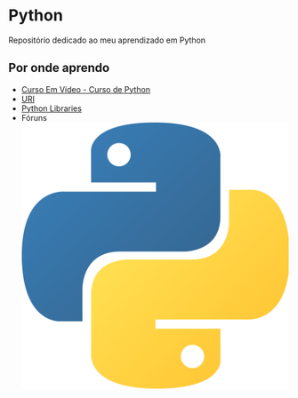 # Python
Repositório dedicado ao meu aprendizado em Python
## Por onde aprendo
* [Curso Em Vídeo - Curso de Python](https://www.youtube.com/user/cursosemvideo)
* [URI](https://www.urionlinejudge.com.br/)
* [Python Libraries](https://docs.python.org/3/library/index.html)
* Fóruns
![Logo Python](https://github.com/Pvictox/Python/blob/master/logo.png)
